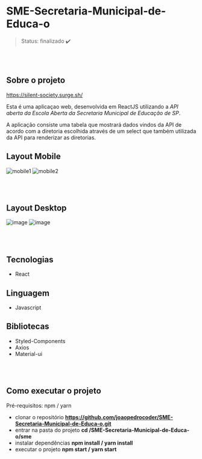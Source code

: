 # SME-Secretaria-Municipal-de-Educa-o

> Status: finalizado ✔️

<br/><br/>
## Sobre o projeto

https://silent-society.surge.sh/

Esta é uma aplicaçao web, desenvolvida em ReactJS utilizando a *API aberta da Escola Aberta da Secretaria Municipal de Educação de SP*.

A aplicação consiste uma tabela que mostrará dados vindos da API de acordo com a diretoria escolhida através de um select que também utilizada da API para renderizar as diretorias.

## Layout Mobile
![mobile1](https://user-images.githubusercontent.com/83232317/132604537-66bb1dbc-bd75-4385-84d2-9cd114bf7d43.png)
![mobile2](https://user-images.githubusercontent.com/83232317/132604539-1a5a63cd-ec3e-41f1-b520-01cf7b51f182.png)

<br/><br/>
## Layout Desktop
![image](https://user-images.githubusercontent.com/83232317/132604643-8b9d5622-de46-4867-bf12-288e86c24ff1.png)
![image](https://user-images.githubusercontent.com/83232317/132604675-0490a092-56be-4765-ba0a-92ea7672bf1f.png)

<br><br/>
## Tecnologias
* React

## Linguagem
* Javascript

## Bibliotecas
* Styled-Components
* Axios
* Material-ui

<br><br/>
## Como executar o projeto
Pré-requisitos: npm / yarn

* clonar o repositório **https://github.com/joaopedrocoder/SME-Secretaria-Municipal-de-Educa-o.git**
* entrar na pasta do projeto **cd /SME-Secretaria-Municipal-de-Educa-o/sme**
* instalar dependências **npm install / yarn install**
* executar o projeto **npm start / yarn start** 
###
